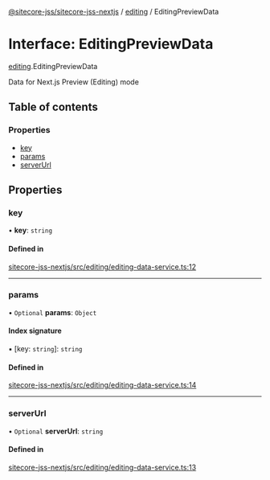 [@sitecore-jss/sitecore-jss-nextjs](../README.md) / [editing](../modules/editing.md) / EditingPreviewData

# Interface: EditingPreviewData

[editing](../modules/editing.md).EditingPreviewData

Data for Next.js Preview (Editing) mode

## Table of contents

### Properties

- [key](editing.EditingPreviewData.md#key)
- [params](editing.EditingPreviewData.md#params)
- [serverUrl](editing.EditingPreviewData.md#serverurl)

## Properties

### key

• **key**: `string`

#### Defined in

[sitecore-jss-nextjs/src/editing/editing-data-service.ts:12](https://github.com/Sitecore/jss/blob/c5e77a2f6/packages/sitecore-jss-nextjs/src/editing/editing-data-service.ts#L12)

___

### params

• `Optional` **params**: `Object`

#### Index signature

▪ [key: `string`]: `string`

#### Defined in

[sitecore-jss-nextjs/src/editing/editing-data-service.ts:14](https://github.com/Sitecore/jss/blob/c5e77a2f6/packages/sitecore-jss-nextjs/src/editing/editing-data-service.ts#L14)

___

### serverUrl

• `Optional` **serverUrl**: `string`

#### Defined in

[sitecore-jss-nextjs/src/editing/editing-data-service.ts:13](https://github.com/Sitecore/jss/blob/c5e77a2f6/packages/sitecore-jss-nextjs/src/editing/editing-data-service.ts#L13)
